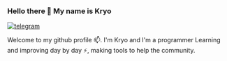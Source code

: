 ### Hello there 👋 My name is Kryo
[![telegram](https://img.shields.io/badge/Kryo-2CA5E0?style=for-the-badge&logo=telegram&logoColor=white)](https://t.me/Kryovzv/)&nbsp;&nbsp;&nbsp;
<p align="justify">

Welcome to my github profile 📫. I'm Kryo and I'm a programmer Learning and improving day by
day ⚡, making tools to help the community.
